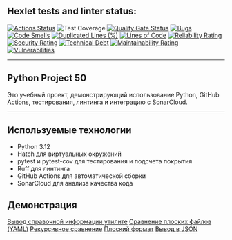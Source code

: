 ## Hexlet tests and linter status:
[![Actions Status](https://github.com/Grimmlok626/python-project-50/actions/workflows/hexlet-check.yml/badge.svg)](https://github.com/Grimmlok626/python-project-50/actions)
![Test Coverage](https://sonarcloud.io/api/project_badges/measure?project=Grimmlok626_python-project-50&metric=coverage)
[![Quality Gate Status](https://sonarcloud.io/api/project_badges/measure?project=Grimmlok626_python-project-50&metric=alert_status)](https://sonarcloud.io/summary/new_code?id=Grimmlok626_python-project-50)
[![Bugs](https://sonarcloud.io/api/project_badges/measure?project=Grimmlok626_python-project-50&metric=bugs)](https://sonarcloud.io/summary/new_code?id=Grimmlok626_python-project-50)
[![Code Smells](https://sonarcloud.io/api/project_badges/measure?project=Grimmlok626_python-project-50&metric=code_smells)](https://sonarcloud.io/summary/new_code?id=Grimmlok626_python-project-50)
[![Duplicated Lines (%)](https://sonarcloud.io/api/project_badges/measure?project=Grimmlok626_python-project-50&metric=duplicated_lines_density)](https://sonarcloud.io/summary/new_code?id=Grimmlok626_python-project-50)
[![Lines of Code](https://sonarcloud.io/api/project_badges/measure?project=Grimmlok626_python-project-50&metric=ncloc)](https://sonarcloud.io/summary/new_code?id=Grimmlok626_python-project-50)
[![Reliability Rating](https://sonarcloud.io/api/project_badges/measure?project=Grimmlok626_python-project-50&metric=reliability_rating)](https://sonarcloud.io/summary/new_code?id=Grimmlok626_python-project-50)
[![Security Rating](https://sonarcloud.io/api/project_badges/measure?project=Grimmlok626_python-project-50&metric=security_rating)](https://sonarcloud.io/summary/new_code?id=Grimmlok626_python-project-50)
[![Technical Debt](https://sonarcloud.io/api/project_badges/measure?project=Grimmlok626_python-project-50&metric=sqale_index)](https://sonarcloud.io/summary/new_code?id=Grimmlok626_python-project-50)
[![Maintainability Rating](https://sonarcloud.io/api/project_badges/measure?project=Grimmlok626_python-project-50&metric=sqale_rating)](https://sonarcloud.io/summary/new_code?id=Grimmlok626_python-project-50)
[![Vulnerabilities](https://sonarcloud.io/api/project_badges/measure?project=Grimmlok626_python-project-50&metric=vulnerabilities)](https://sonarcloud.io/summary/new_code?id=Grimmlok626_python-project-50)

---

## Python Project 50

Это учебный проект, демонстрирующий использование Python, GitHub Actions, тестирования, линтинга и интеграцию с SonarCloud.

---

## Используемые технологии

- Python 3.12
- Hatch для виртуальных окружений
- pytest и pytest-cov для тестирования и подсчета покрытия
- Ruff для линтинга
- GitHub Actions для автоматической сборки
- SonarCloud для анализа качества кода

## Демонстрация

[Вывод справочной информации утилите](https://asciinema.org/a/6JsbZ6FGktKCcYKq6pdxvOQjx)
[Сравнение плоских файлов (YAML)](https://asciinema.org/a/IX6mkVU1LlikhfvLyPrHqeIIV)
[Рекурсивное сравнение](https://asciinema.org/a/awhBhGvS9dcXFInmC0vODeSeP)
[Плоский формат](https://asciinema.org/a/lnVCOdRmYFs2RJhXi1o2PhhWY)
[Вывод в JSON](https://asciinema.org/a/WCxFl83fQRjM44av4looKgHyB)